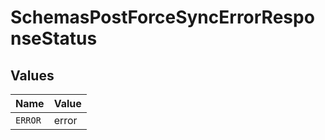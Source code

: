 # SchemasPostForceSyncErrorResponseStatus


## Values

| Name    | Value   |
| ------- | ------- |
| `ERROR` | error   |